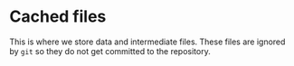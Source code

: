 # Cached files

This is where we store data and intermediate files. These files are ignored by `git` so they do not get committed to the repository. 

